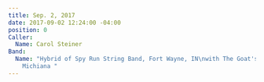 ```yaml
---
title: Sep. 2, 2017
date: 2017-09-02 12:24:00 -04:00
position: 0
Caller:
  Name: Carol Steiner
Band:
  Name: "Hybrid of Spy Run String Band, Fort Wayne, IN\nwith The Goat's Beards of
    Michiana "
---
```


